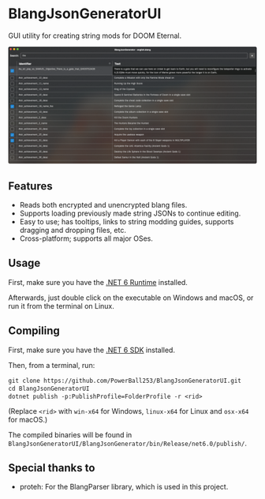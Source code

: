 # BlangJsonGeneratorUI
GUI utility for creating string mods for DOOM Eternal.

![Screenshot](screenshot.png)

## Features
* Reads both encrypted and unencrypted blang files.
* Supports loading previously made string JSONs to continue editing.
* Easy to use; has tooltips, links to string modding guides, supports dragging and dropping files, etc.
* Cross-platform; supports all major OSes.

## Usage
First, make sure you have the [.NET 6 Runtime](https://dotnet.microsoft.com/en-us/download) installed.

Afterwards, just double click on the executable on Windows and macOS, or run it from the terminal on Linux.

## Compiling
First, make sure you have the [.NET 6 SDK](https://dotnet.microsoft.com/en-us/download) installed.

Then, from a terminal, run:

```
git clone https://github.com/PowerBall253/BlangJsonGeneratorUI.git
cd BlangJsonGeneratorUI
dotnet publish -p:PublishProfile=FolderProfile -r <rid>
```

(Replace `<rid>` with `win-x64` for Windows, `linux-x64` for Linux and `osx-x64` for macOS.)

The compiled binaries will be found in `BlangJsonGeneratorUI/BlangJsonGenerator/bin/Release/net6.0/publish/`.

## Special thanks to
* proteh: For the BlangParser library, which is used in this project.
